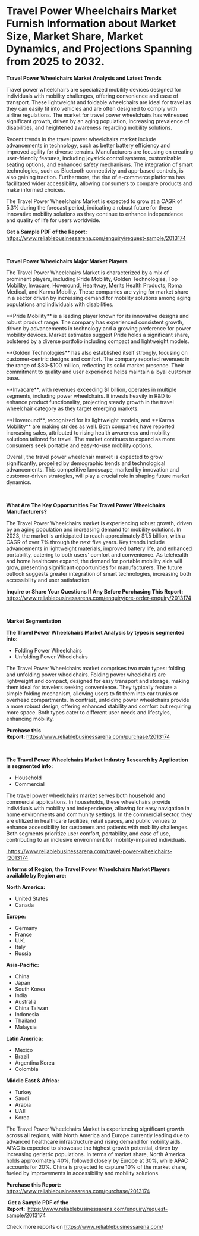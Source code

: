 <p><h1>Travel Power Wheelchairs Market Furnish Information about Market Size, Market Share, Market Dynamics, and Projections Spanning from 2025 to 2032.</h1></p><p><strong>Travel Power Wheelchairs Market Analysis and Latest Trends</strong></p>
<p><p>Travel power wheelchairs are specialized mobility devices designed for individuals with mobility challenges, offering convenience and ease of transport. These lightweight and foldable wheelchairs are ideal for travel as they can easily fit into vehicles and are often designed to comply with airline regulations. The market for travel power wheelchairs has witnessed significant growth, driven by an aging population, increasing prevalence of disabilities, and heightened awareness regarding mobility solutions.</p><p>Recent trends in the travel power wheelchairs market include advancements in technology, such as better battery efficiency and improved agility for diverse terrains. Manufacturers are focusing on creating user-friendly features, including joystick control systems, customizable seating options, and enhanced safety mechanisms. The integration of smart technologies, such as Bluetooth connectivity and app-based controls, is also gaining traction. Furthermore, the rise of e-commerce platforms has facilitated wider accessibility, allowing consumers to compare products and make informed choices.</p><p>The Travel Power Wheelchairs Market is expected to grow at a CAGR of 5.3% during the forecast period, indicating a robust future for these innovative mobility solutions as they continue to enhance independence and quality of life for users worldwide.</p></p>
<p><strong>Get a Sample PDF of the Report:&nbsp;</strong> <a href="https://www.reliablebusinessarena.com/enquiry/request-sample/2013174?utm_campaign=1943&utm_medium=2&utm_source=Github&utm_content=ia&utm_term=08022025&utm_id=travel-power-wheelchairs">https://www.reliablebusinessarena.com/enquiry/request-sample/2013174</a></p>
<p>&nbsp;</p>
<p><strong>Travel Power Wheelchairs Major Market Players</strong></p>
<p><p>The Travel Power Wheelchairs Market is characterized by a mix of prominent players, including Pride Mobility, Golden Technologies, Top Mobility, Invacare, Hoveround, Heartway, Merits Health Products, Roma Medical, and Karma Mobility. These companies are vying for market share in a sector driven by increasing demand for mobility solutions among aging populations and individuals with disabilities.</p><p>**Pride Mobility** is a leading player known for its innovative designs and robust product range. The company has experienced consistent growth, driven by advancements in technology and a growing preference for power mobility devices. Market estimates suggest Pride holds a significant share, bolstered by a diverse portfolio including compact and lightweight models.</p><p>**Golden Technologies** has also established itself strongly, focusing on customer-centric designs and comfort. The company reported revenues in the range of $80-$100 million, reflecting its solid market presence. Their commitment to quality and user experience helps maintain a loyal customer base.</p><p>**Invacare**, with revenues exceeding $1 billion, operates in multiple segments, including power wheelchairs. It invests heavily in R&D to enhance product functionality, projecting steady growth in the travel wheelchair category as they target emerging markets.</p><p>**Hoveround**, recognized for its lightweight models, and **Karma Mobility** are making strides as well. Both companies have reported increasing sales, attributed to rising health awareness and mobility solutions tailored for travel. The market continues to expand as more consumers seek portable and easy-to-use mobility options.</p><p>Overall, the travel power wheelchair market is expected to grow significantly, propelled by demographic trends and technological advancements. This competitive landscape, marked by innovation and customer-driven strategies, will play a crucial role in shaping future market dynamics.</p></p>
<p>&nbsp;</p>
<p><strong>What Are The Key Opportunities For Travel Power Wheelchairs Manufacturers?</strong></p>
<p><p>The Travel Power Wheelchairs market is experiencing robust growth, driven by an aging population and increasing demand for mobility solutions. In 2023, the market is anticipated to reach approximately $1.5 billion, with a CAGR of over 7% through the next five years. Key trends include advancements in lightweight materials, improved battery life, and enhanced portability, catering to both users' comfort and convenience. As telehealth and home healthcare expand, the demand for portable mobility aids will grow, presenting significant opportunities for manufacturers. The future outlook suggests greater integration of smart technologies, increasing both accessibility and user satisfaction.</p></p>
<p><strong>Inquire or Share Your Questions If Any Before Purchasing This Report:</strong> <a href="https://www.reliablebusinessarena.com/enquiry/pre-order-enquiry/2013174?utm_campaign=1943&utm_medium=2&utm_source=Github&utm_content=ia&utm_term=08022025&utm_id=travel-power-wheelchairs">https://www.reliablebusinessarena.com/enquiry/pre-order-enquiry/2013174</a></p>
<p>&nbsp;</p>
<p><strong>Market Segmentation</strong></p>
<p><strong>The Travel Power Wheelchairs Market Analysis by types is segmented into:</strong></p>
<p><ul><li>Folding Power Wheelchairs</li><li>Unfolding Power Wheelchairs</li></ul></p>
<p><p>The Travel Power Wheelchairs market comprises two main types: folding and unfolding power wheelchairs. Folding power wheelchairs are lightweight and compact, designed for easy transport and storage, making them ideal for travelers seeking convenience. They typically feature a simple folding mechanism, allowing users to fit them into car trunks or overhead compartments. In contrast, unfolding power wheelchairs provide a more robust design, offering enhanced stability and comfort but requiring more space. Both types cater to different user needs and lifestyles, enhancing mobility.</p></p>
<p><strong>Purchase this Report:&nbsp;</strong><a href="https://www.reliablebusinessarena.com/purchase/2013174?utm_campaign=1943&utm_medium=2&utm_source=Github&utm_content=ia&utm_term=08022025&utm_id=travel-power-wheelchairs">https://www.reliablebusinessarena.com/purchase/2013174</a></p>
<p>&nbsp;</p>
<p><strong>The Travel Power Wheelchairs Market Industry Research by Application is segmented into:</strong></p>
<p><ul><li>Household</li><li>Commercial</li></ul></p>
<p><p>The travel power wheelchairs market serves both household and commercial applications. In households, these wheelchairs provide individuals with mobility and independence, allowing for easy navigation in home environments and community settings. In the commercial sector, they are utilized in healthcare facilities, retail spaces, and public venues to enhance accessibility for customers and patients with mobility challenges. Both segments prioritize user comfort, portability, and ease of use, contributing to an inclusive environment for mobility-impaired individuals.</p></p>
<p><a href="https://www.reliablebusinessarena.com/travel-power-wheelchairs-r2013174?utm_campaign=1943&utm_medium=2&utm_source=Github&utm_content=ia&utm_term=08022025&utm_id=travel-power-wheelchairs">&nbsp;https://www.reliablebusinessarena.com/travel-power-wheelchairs-r2013174</a></p>
<p><strong>In terms of Region, the Travel Power Wheelchairs Market Players available by Region are:</strong></p>
<p>
    <p> <strong> North America: </strong>
        <ul>
            <li>United States</li>
            <li>Canada</li>
        </ul>
        </p> 
    <p> <strong> Europe: </strong>
        <ul>
            <li>Germany</li>
            <li>France</li>
            <li>U.K.</li>
            <li>Italy</li>
            <li>Russia</li>
        </ul>
        </p> 
    <p> <strong> Asia-Pacific: </strong>
        <ul>
            <li>China</li>
            <li>Japan</li>
            <li>South Korea</li>
            <li>India</li>
            <li>Australia</li>
            <li>China Taiwan</li>
            <li>Indonesia</li>
            <li>Thailand</li>
            <li>Malaysia</li>
        </ul>
        </p> 
    <p> <strong> Latin America: </strong>
        <ul>
            <li>Mexico</li>
            <li>Brazil</li>
            <li>Argentina Korea</li>
            <li>Colombia</li>
        </ul>
        </p> 
    <p> <strong> Middle East & Africa: </strong>
        <ul>
            <li>Turkey</li>
            <li>Saudi</li>
            <li>Arabia</li>
            <li>UAE</li>
            <li>Korea</li>
        </ul>
    </p>
    </p>
<p><p>The Travel Power Wheelchairs Market is experiencing significant growth across all regions, with North America and Europe currently leading due to advanced healthcare infrastructure and rising demand for mobility aids. APAC is expected to showcase the highest growth potential, driven by increasing geriatric populations. In terms of market share, North America holds approximately 40%, followed closely by Europe at 30%, while APAC accounts for 20%. China is projected to capture 10% of the market share, fueled by improvements in accessibility and mobility solutions.</p></p>
<p><strong>Purchase this Report: </strong><a href="https://www.reliablebusinessarena.com/purchase/2013174?utm_campaign=1943&utm_medium=2&utm_source=Github&utm_content=ia&utm_term=08022025&utm_id=travel-power-wheelchairs">https://www.reliablebusinessarena.com/purchase/2013174</a></p>
<p>&nbsp;<strong>Get a Sample PDF of the Report:&nbsp;&nbsp;</strong><a href="https://www.reliablebusinessarena.com/enquiry/request-sample/2013174?utm_campaign=1943&utm_medium=2&utm_source=Github&utm_content=ia&utm_term=08022025&utm_id=travel-power-wheelchairs">https://www.reliablebusinessarena.com/enquiry/request-sample/2013174</a></p>
<p><strong></strong></p>
<p>Check more reports on <a href="https://www.reliablebusinessarena.com/?utm_campaign=1943&utm_medium=2&utm_source=Github&utm_content=ia&utm_term=08022025&utm_id=travel-power-wheelchairs">https://www.reliablebusinessarena.com/</a></p>